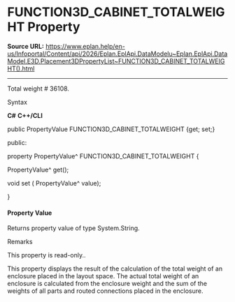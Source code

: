 # FUNCTION3D_CABINET_TOTALWEIGHT Property

**Source URL:** https://www.eplan.help/en-us/Infoportal/Content/api/2026/Eplan.EplApi.DataModelu~Eplan.EplApi.DataModel.E3D.Placement3DPropertyList~FUNCTION3D_CABINET_TOTALWEIGHT().html

---

Total weight # 36108.

Syntax

**C#**
**C++/CLI**


public PropertyValue FUNCTION3D_CABINET_TOTALWEIGHT {get; set;}

public:

property PropertyValue^ FUNCTION3D_CABINET_TOTALWEIGHT {

   PropertyValue^ get();

   void set (    PropertyValue^ value);

}


#### Property Value

Returns property value of type System.String.

Remarks

This property is read-only..

This property displays the result of the calculation of the total weight of an enclosure placed in the layout space. The actual total weight of an enclosure is calculated from the enclosure weight and the sum of the weights of all parts and routed connections placed in the enclosure.
